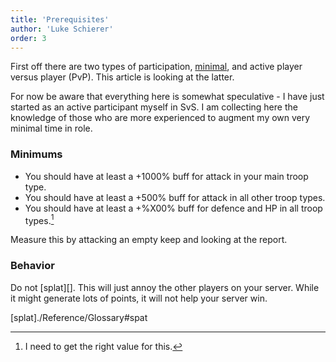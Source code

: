 ```yaml
---
title: 'Prerequisites'
author: 'Luke Schierer'
order: 3
---
```


First off there are two types of participation, [minimal][], and active player
versus player (PvP). This article is looking at the latter.

[minimal]: ../minimal

For now be aware that everything here is somewhat speculative - I have just started
as an active participant myself in SvS. I am collecting here the knowledge of those
who are more experienced to augment my own very minimal time in role.

### Minimums

- You should have at least a +1000% buff for attack in your main troop type.
- You should have at least a +500% buff for attack in all other troop types.
- You should have at least a +%X00% buff for defence and HP in all troop types.[^fixme]

Measure this by attacking an empty keep and looking at the report.

### Behavior

Do not [splat][]. This will just annoy the other players on your server. While
it might generate lots of points, it will not help your server win.

[splat]./Reference/Glossary#spat

[^fixme]: I need to get the right value for this.
